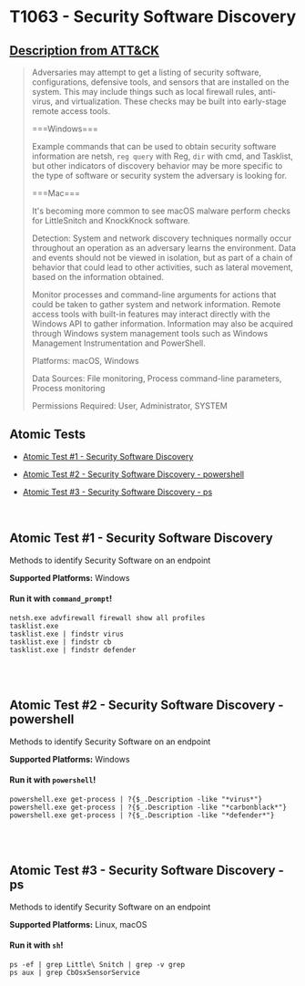 # T1063 - Security Software Discovery
## [Description from ATT&CK](https://attack.mitre.org/wiki/Technique/T1063)
<blockquote>Adversaries may attempt to get a listing of security software, configurations, defensive tools, and sensors that are installed on the system. This may include things such as local firewall rules, anti-virus, and virtualization. These checks may be built into early-stage remote access tools.

===Windows===

Example commands that can be used to obtain security software information are netsh, <code>reg query</code> with Reg, <code>dir</code> with cmd, and Tasklist, but other indicators of discovery behavior may be more specific to the type of software or security system the adversary is looking for.

===Mac===

It's becoming more common to see macOS malware perform checks for LittleSnitch and KnockKnock software.

Detection: System and network discovery techniques normally occur throughout an operation as an adversary learns the environment. Data and events should not be viewed in isolation, but as part of a chain of behavior that could lead to other activities, such as lateral movement, based on the information obtained.

Monitor processes and command-line arguments for actions that could be taken to gather system and network information. Remote access tools with built-in features may interact directly with the Windows API to gather information. Information may also be acquired through Windows system management tools such as Windows Management Instrumentation and PowerShell.

Platforms: macOS, Windows

Data Sources: File monitoring, Process command-line parameters, Process monitoring

Permissions Required: User, Administrator, SYSTEM</blockquote>

## Atomic Tests

- [Atomic Test #1 - Security Software Discovery](#atomic-test-1---security-software-discovery)

- [Atomic Test #2 - Security Software Discovery - powershell](#atomic-test-2---security-software-discovery---powershell)

- [Atomic Test #3 - Security Software Discovery - ps](#atomic-test-3---security-software-discovery---ps)


<br/>

## Atomic Test #1 - Security Software Discovery
Methods to identify Security Software on an endpoint

**Supported Platforms:** Windows


#### Run it with `command_prompt`!
```
netsh.exe advfirewall firewall show all profiles
tasklist.exe
tasklist.exe | findstr virus
tasklist.exe | findstr cb
tasklist.exe | findstr defender
```
<br/>
<br/>

## Atomic Test #2 - Security Software Discovery - powershell
Methods to identify Security Software on an endpoint

**Supported Platforms:** Windows


#### Run it with `powershell`!
```
powershell.exe get-process | ?{$_.Description -like "*virus*"}
powershell.exe get-process | ?{$_.Description -like "*carbonblack*"}
powershell.exe get-process | ?{$_.Description -like "*defender*"}
```
<br/>
<br/>

## Atomic Test #3 - Security Software Discovery - ps
Methods to identify Security Software on an endpoint

**Supported Platforms:** Linux, macOS


#### Run it with `sh`!
```
ps -ef | grep Little\ Snitch | grep -v grep
ps aux | grep CbOsxSensorService
```
<br/>
